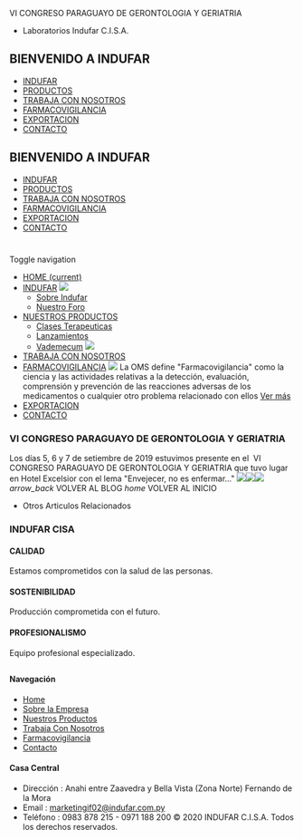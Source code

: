 VI CONGRESO PARAGUAYO DE GERONTOLOGIA Y GERIATRIA
- Laboratorios Indufar C.I.S.A.
## BIENVENIDO A INDUFAR
* [INDUFAR](vi-congreso-paraguayo-de-gerontologia-y-geriatria.html#)
* [PRODUCTOS](vi-congreso-paraguayo-de-gerontologia-y-geriatria.html#)
* [TRABAJA CON NOSOTROS](vi-congreso-paraguayo-de-gerontologia-y-geriatria.html#)
* [FARMACOVIGILANCIA](vi-congreso-paraguayo-de-gerontologia-y-geriatria.html#)
* [EXPORTACION](vi-congreso-paraguayo-de-gerontologia-y-geriatria.html#)
* [CONTACTO](vi-congreso-paraguayo-de-gerontologia-y-geriatria.html#)
## BIENVENIDO A INDUFAR
* [INDUFAR](../index.html)
* [PRODUCTOS](../productos.html)
* [TRABAJA CON NOSOTROS](../trabaja_con_nosotros.html)
* [FARMACOVIGILANCIA](../farmacovigilancia.html)
* [EXPORTACION](../exportacion.html)
* [CONTACTO](../contacto.html)
# 
Toggle navigation
* [HOME (current)](../index.html)
* [INDUFAR](vi-congreso-paraguayo-de-gerontologia-y-geriatria.html#) 
  [![ ](../photos/shares/Sistema/Menu/indufar_menul.jpg)](../institucional.html)
  - [Sobre Indufar](../institucional.html)
  - [Nuestro Foro](../blog.html)
* [NUESTROS PRODUCTOS](vi-congreso-paraguayo-de-gerontologia-y-geriatria.html#) 
  - [Clases Terapeuticas](../productos/clases_terapeuticas.html)
  - [Lanzamientos](../productos/lanzamientos.html)
  - [Vademecum](../productos.html)
  [![ ](../photos/shares/Sistema/Menu/productos.png)](../productos.html)
* [TRABAJA CON NOSOTROS](../trabaja_con_nosotros.html)
* [FARMACOVIGILANCIA](vi-congreso-paraguayo-de-gerontologia-y-geriatria.html#) 
  [![ ](../photos/shares/Sistema/Menu/TUBOS.png)](../farmacovigilancia.html)
  La OMS define "Farmacovigilancia" como la ciencia y las actividades relativas a la detección, evaluación, comprensión y prevención de las reacciones adversas de los medicamentos o cualquier otro problema relacionado con ellos
  [Ver más](../farmacovigilancia.html)
* [EXPORTACION](../exportacion.html)
* [CONTACTO](../contacto.html)
### VI CONGRESO PARAGUAYO DE GERONTOLOGIA Y GERIATRIA
Los días 5, 6 y 7 de setiembre de 2019 estuvimos presente en el  VI CONGRESO PARAGUAYO DE GERONTOLOGIA Y GERIATRIA que tuvo lugar en Hotel Excelsior con el lema "Envejecer, no es enfermar..."
![](../photos/shares/Blog/Congresos/GERIATRIA/IMG-20190905-WA0005.jpg)![](../photos/shares/Blog/Congresos/GERIATRIA/IMG-20190905-WA0006.jpg)![](../photos/shares/Blog/Congresos/GERIATRIA/IMG-20190905-WA0007.jpg)
*arrow\_back*
VOLVER AL BLOG
*home*
VOLVER AL INICIO
* Otros Articulos Relacionados
### INDUFAR CISA
#### CALIDAD
Estamos comprometidos con la salud de las personas.
#### SOSTENIBILIDAD
Producción comprometida con el futuro.
#### PROFESIONALISMO
Equipo profesional especializado.
## 
#### Navegación
* [Home](../index.html)
* [Sobre la Empresa](../institucional.html)
* [Nuestros Productos](../productos.html)
* [Trabaja Con Nosotros](../trabaja_con_nosotros.html)
* [Farmacovigilancia](../farmacovigilancia.html)
* [Contacto](../contacto.html)
#### Casa Central
* Dirección : Anahi entre Zaavedra y Bella Vista (Zona Norte) Fernando de la Mora
* Email : [marketingif02@indufar.com.py](mailto:marketingif02@indufar.com.py)
* Teléfono : 0983 878 215 - 0971 188 200
© 2020 INDUFAR C.I.S.A. Todos los derechos reservados.